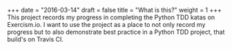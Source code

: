 +++
date = "2016-03-14"
draft = false
title = "What is this?"
weight = 1
+++
This project records my progress in completing the Python TDD katas on Exercism.io. I want to use the project as a place to not only record my progress but to also demonstrate best practice in a Python TDD project, that build's on Travis CI.
